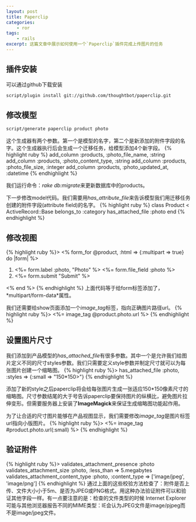```yaml
---
layout: post
title: Paperclip
categories:
    - ror
tags:
    - rails
excerpt: 这篇文章中展示如何使用一个`Paperclip`插件完成上传图片的任务   
---
```


## 插件安装
可以通过github下载安装
```sh
script/plugin install git://github.com/thoughtbot/paperclip.git
```

## 修改模型
```sh
script/generate paperclip product photo
```
这个生成器有两个参数。第一个是模型的名字，第二个是新添加的附件字段的名字。这个生成器执行后会生成一个迁移任务，给模型添加4个新字段。
{% highlight ruby %}
add_column :products, :photo_file_name, :string
add_column :products, :photo_content_type, :string
add_column :products, :photo_file_size, :integer
add_column :products, :photo_updated_at, :datetime
{% endhighlight %}

我们运行命令：*rake db:migrate*来更新数据库中的products。

下一步修改model代码。我们需要用*has_attribute_file*来告诉模型我们用迁移任务创建的附件字段(attribute field)的名字。
{% highlight ruby %}
class Product < ActiveRecord::Base
	belongs_to :category
	has_attached_file :photo
end
{% endhighlight %}

## 修改视图
{% highlight ruby %}>
<% form_for @product, :html => {:multipart => true} do |form| %>
<ol class="formList">    
    <!-- Other fields go here... -->    
    <li>    
      <%= form.label :photo, "Photo" %>    
      <%= form.file_field :photo %>    
    <li>    
      <%= form.submit "Submit" %>    
    </li>    
  </ol>    
<% end %>
{% endhighlight %}
上面代码等于给form标签添加了，*multipart/form-data*属性。

我们还需要给show页面添加一个*image_tag*标签，指向正确图片路径url。
{% highlight ruby %}>
<%= image_tag @product.photo.url %>
{% endhighlight %}

## 设置图片尺寸
我们添加到产品模型的*has_attached_file*有很多参数。其中一个是允许我们给图片定义不同的尺寸styles参数。我们只需要定义style参数并制定尺寸就可以为每张图片创建一个缩略图。
{% highlight ruby %}>
has_attached_file :photo, :styles => {:small => "150*150>"}
{% endhighlight %}

添加了新的style之后paperclip将会给每张图片生成一张适应150*150像素尺寸的缩略图。尺寸参数结尾的大于号告诉paperclip要保持图片的纵横比，避免图片拉伸变形。但需要服务器上安装了**ImageMagick**来保证生成缩略图功能起作用。

为了让合适的尺寸图片能够在产品视图显示，我们需要修改*image_tag*是图片标签url指向小版图片。
{% highlight ruby %}>
<%= image_tag #product.photo.url(:small) %>
{% endhighlight %}

## 验证附件
{% highlight ruby %}>
validates_attachment_presence :photo    
validates_attachment_size :photo, :less_than => 5.megabytes    
validates_attachment_content_type :photo, :content_type => ['image/jpeg', 'image/png'] 
{% endhighlight %}
通过上面的这些校验方法检查了：附件是否上传、文件大小小于5m、是否为JPEG或PNG格式。用这种办法验证附件可以和验证其他字段一样。有一点要注意的是：检查的文件类型的时候 Internet Explorer 可能与其他浏览器报告不同的MIME类型：IE会认为JPEG文件是image/pjpeg而不是image/jpeg文件。
